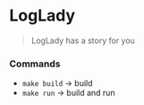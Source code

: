 # LogLady
> LogLady has a story for you

### Commands

* `make build` -> build
* `make run` -> build and run
